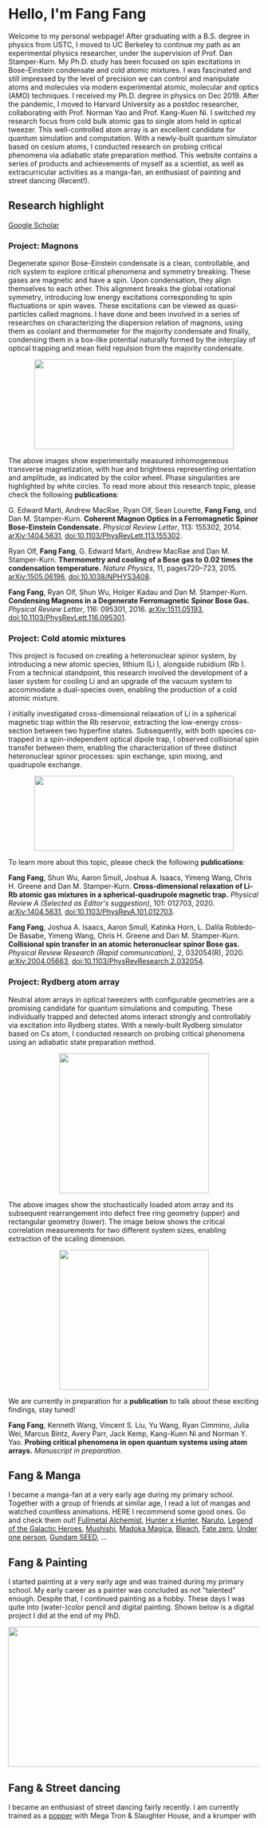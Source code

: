 # Hello, I'm Fang Fang

Welcome to my personal webpage! After graduating with a B.S. degree in physics from USTC, I moved to UC Berkeley to continue my path as an experimental physics researcher, under the supervision of Prof. Dan Stamper-Kurn. My Ph.D. study has been focused on spin excitations in Bose-Einstein condensate and cold atomic mixtures. I was fascinated and still impressed by the level of precision we can control and manipulate atoms and molecules via modern experimental atomic, molecular and optics (AMO) techniques. I received my Ph.D. degree in physics on Dec 2019. After the pandemic, I moved to Harvard University as a postdoc researcher, collaborating with Prof. Norman Yao and Prof. Kang-Kuen Ni. I switched my research focus from cold bulk atomic gas to single atom held in optical tweezer. This well-controlled atom array is an excellent candidate for quantum simulation and computation. With a newly-built quantum simulator based on cesium atoms, I conducted research on probing critical phenomena via adiabatic state preparation method. This website contains a series of products and achievements of myself as a scientist, as well as extracurricular activities as a manga-fan, an enthusiast of painting and street dancing (Recent!).

## Research highlight
<a href="https://scholar.google.com/citations?user=KmlE3yQAAAAJ&hl=en&authuser=1">Google Scholar</a>

### Project: Magnons 
Degenerate spinor Bose-Einstein condensate is a clean, controllable, and rich system to explore critical phenomena and symmetry breaking. These gases are magnetic and have a spin. Upon condensation, they align themselves to each other. This alignment breaks the global rotational symmetry, introducing low energy excitations corresponding to spin fluctuations or spin waves. These excitations can be viewed as quasi-particles called magnons. I have done and been involved in a series of researches on characterizing the dispersion relation of magnons, using them as coolant and thermometer for the majority condensate and finally, condensing them in a box-like potential naturally formed by the interplay of optical trapping and mean field repulsion from the majority condensate.
<p align="center">
  <a >
    <img src="https://github.com/akiraff/ffang.github.io/assets/1439080/dc1b5abf-e35a-4028-86f4-edd8f5de6bf1"  width="400" height="180">
  </a>
</p>
The above images show experimentally measured inhomogeneous transverse magnetization, with hue and brightness representing orientation and amplitude, as indicated by the color wheel. Phase singularities are highlighted by white circles. To read more about this research topic, please check the following <strong>publications</strong>:
 
  <p>
    G. Edward Marti, Andrew MacRae, Ryan Olf, Sean Lourette, <strong>Fang Fang</strong>, and Dan M. Stamper-Kurn.
<a><strong>Coherent Magnon Optics in a Ferromagnetic Spinor Bose-Einstein Condensate.</strong></a>
<em>Physical Review Letter</em>, 113: 155302, 2014. <a href="https://arxiv.org/abs/1404.5631">arXiv:1404.5631</a>, <a href="https://journals.aps.org/prl/abstract/10.1103/PhysRevLett.113.155302">doi:10.1103/PhysRevLett.113.155302</a>.<br>
  </p>
 <p>
    Ryan Olf, <strong>Fang Fang</strong>, G. Edward Marti, Andrew MacRae and Dan M. Stamper-Kurn.
<a><strong>Thermometry and cooling of a Bose gas to 0.02 times the condensation temperature.</strong></a>
<em>Nature Physics</em>, 11, pages720–723, 2015. <a href="https://arxiv.org/abs/1505.06196">arXiv:1505.06196</a>, <a href="https://www.nature.com/articles/nphys3408">doi:10.1038/NPHYS3408</a>.<br>
  </p>
  <p>
    <strong>Fang Fang</strong>, Ryan Olf, Shun Wu, Holger Kadau and Dan M. Stamper-Kurn.
<a><strong>Condensing Magnons in a Degenerate Ferromagnetic Spinor Bose Gas.</strong></a>
<em>Physical Review Letter</em>, 116: 095301, 2016. <a href="https://arxiv.org/abs/1511.05193">arXiv:1511.05193</a>, <a href="https://journals.aps.org/prl/abstract/10.1103/PhysRevLett.116.095301">doi:10.1103/PhysRevLett.116.095301</a>.<br>
  </p> 

  ### Project: Cold atomic mixtures
 This project is focused on creating a heteronuclear spinor system, by introducing a new atomic species, lithium (Li ), alongside rubidium (Rb ). From a technical standpoint,
this research involved the development of a laser system for cooling Li and an upgrade of the vacuum system to accommodate a dual-species oven, enabling the production of a cold atomic mixture.

I initially investigated cross-dimensional relaxation of Li in a spherical magnetic trap within the Rb reservoir, extracting the low-energy cross-section between
two hyperfine states. Subsequently, with both species co-trapped in a spin-independent optical dipole trap, I observed collisional spin transfer between them, enabling the characterization of three distinct heteronuclear
spinor processes: spin exchange, spin mixing, and quadrupole exchange. 
<p align="center">
  <a >
     <img src="https://github.com/akiraff/akiraff.github.io/assets/1439080/b0db29cb-9f85-4d71-a516-2a04fccd7a83"  width="400" height="150">
 </a>
</p>
To learn more about this topic, please check the following <strong>publications</strong>:
  <p>
    <strong>Fang Fang</strong>, Shun Wu, Aaron Smull, Joshua A. Isaacs, Yimeng Wang, Chris H. Greene and Dan M. Stamper-Kurn.
<a><strong>Cross-dimensional relaxation of Li-Rb atomic gas mixtures in a spherical-quadrupole magnetic trap.</strong></a>
<em>Physical Review A (Selected as Editor's suggestion)</em>, 101: 012703, 2020. <a href="https://arxiv.org/abs/1404.5631">arXiv:1404.5631</a>, <a href="https://journals.aps.org/pra/abstract/10.1103/PhysRevA.101.012703">doi:10.1103/PhysRevA.101.012703</a>.<br>
  </p>

  <p>
    <strong>Fang Fang</strong>, Joshua A. Isaacs, Aaron Smull, Katinka Horn, L. Dalila Robledo-De Basabe, Yimeng Wang, Chris H. Greene and Dan M. Stamper-Kurn.
<a><strong>Collisional spin transfer in an atomic heteronuclear spinor Bose gas.</strong></a>
<em>Physical Review Research (Rapid communication)</em>, 2, 032054(R), 2020. <a href="https://arxiv.org/abs/2004.05663">arXiv:2004.05663</a>, <a href="https://journals.aps.org/prresearch/abstract/10.1103/PhysRevResearch.2.032054">doi:10.1103/PhysRevResearch.2.032054</a>.<br>
  </p>

### Project: Rydberg atom array
Neutral atom arrays in optical tweezers with configurable geometries are a promising candidate for quantum simulations and computing. These individually trapped and detected atoms interact strongly and controllably via excitation into Rydberg states. With a newly-built Rydberg 
simulator based on Cs atom, I conducted research on probing critical phenomena using an adiabatic state preparation method. 
<p align="center">
  <a >
     <img src="https://github.com/akiraff/akiraff.github.io/assets/1439080/33e67c73-e53f-4e79-9d81-2a10e59debc7"  width="300" height="280">
 </a>
</p>
The above images show the stochastically loaded atom array and its subsequent rearrangement into defect free ring geometry (upper) and rectangular geometry (lower). The image below shows the critical correlation measurements for two different system sizes, enabling extraction of the scaling dimension.
<p align="center">
  <a >
     <img src="https://github.com/akiraff/akiraff.github.io/assets/1439080/cacf269e-5ebc-4963-be6b-97fce733231f"  width="300" height="280">
 </a>
</p>
We are currently in preparation for a <strong>publication</strong> to talk about these exciting findings, stay tuned!
  <p>
    <strong>Fang Fang</strong>, Kenneth Wang, Vincent S. Liu, Yu Wang, Ryan Cimmino, Julia Wei, Marcus Bintz, Avery Parr, Jack Kemp, Kang-Kuen Ni and Norman Y. Yao.
<a><strong>Probing critical phenomena in open quantum systems using atom arrays.</strong></a>
<em>Manuscript in preparation.</em>
  </p>

## Fang & Manga
I became a manga-fan at a very early age during my primary school. Together with a group of friends at similar age, I read a lot of mangas and watched countless animations. HERE I recommend some good ones. Go and check them out! <a href="https://en.wikipedia.org/wiki/Fullmetal_Alchemist">Fullmetal Alchemist</a>, <a href="https://en.wikipedia.org/wiki/Hunter_%C3%97_Hunter">Hunter x Hunter</a>, <a href="https://en.wikipedia.org/wiki/Naruto">Naruto</a>, 
<a href="https://en.wikipedia.org/wiki/Legend_of_the_Galactic_Heroes">Legend of the Galactic Heroes</a>, 
<a href="https://en.wikipedia.org/wiki/Mushishi">Mushishi</a>,
<a href="https://en.wikipedia.org/wiki/Puella_Magi_Madoka_Magica">Madoka Magica</a>,
<a href="https://en.wikipedia.org/wiki/Bleach">Bleach</a>,
<a href="https://en.wikipedia.org/wiki/Fate/Zero">Fate zero</a>,
<a href="https://en.wikipedia.org/wiki/Under_One_Person">Under one person</a>,
<a href="https://en.wikipedia.org/wiki/Mobile_Suit_Gundam_SEED">Gundam SEED</a>, ...

## Fang & Painting
I started painting at a very early age and was trained during my primary school. My early career as a painter was concluded as not "talented" enough. Despite that, I continued painting as a hobby. These days I was quite into (water-)color pencil and digital painting. Shown below is a digital project I did at the end of my PhD.
<p align="center">
  <a >
     <img src="https://github.com/akiraff/akiraff.github.io/assets/1439080/ccec3392-bccd-4840-9371-4935dad7d056"  width="700" height="280">
 </a>
</p>

## Fang & Street dancing
I became an enthusiast of street dancing fairly recently. I am currently trained as a <a href="https://en.wikipedia.org/wiki/Popping">popper</a> with Mega Tron & Slaughter House, and a krumper with 
